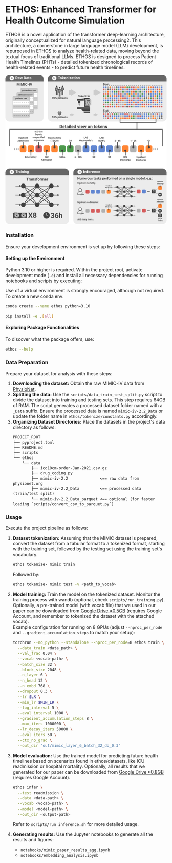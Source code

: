 # ETHOS: Enhanced Transformer for Health Outcome Simulation

ETHOS is a novel application of the transformer deep-learning architecture, originally
conceptualized for natural language processing2. This architecture, a cornerstone in large language
model (LLM) development, is repurposed in ETHOS to analyze health-related data, moving beyond the
textual focus of traditional LLMs. ETHOS is designed to process Patient Health Timelines (PHTs) -
detailed tokenized chronological records of health-related events - to predict future health
timelines.

![project_scheme](./figures/mimic_figure1_paper.png)

### Installation

Ensure your development environment is set up by following these steps:

#### Setting up the Environment

Python 3.10 or higher is required. Within the project root, activate development mode (`-e`)
and install all necessary dependencies for running notebooks and scripts by executing:

Use of a virtual environment is strongly encouraged, although not required.
To create a new conda env:

```bash
conda create --name ethos python=3.10
```

```bash
pip install -e .[all]
```

#### Exploring Package Functionalities

To discover what the package offers, use:

```bash
ethos --help
```

### Data Preparation

Prepare your dataset for analysis with these steps:

1. **Downloading the dataset:** Obtain the raw MIMIC-IV data
   from [PhysioNet](https://physionet.org/content/mimiciv/2.2/).
2. **Splitting the data:** Use the `scripts/data_train_test_split.py` script to divide the dataset
   into
   training and testing sets. This step requires 64GB of RAM. The script generates a processed
   dataset folder named with a `_Data` suffix. Ensure the processed data is
   named `mimic-iv-2.2_Data` or
   update the folder name in `ethos/tokenize/constants.py` accordingly.
3. **Organizing Dataset Directories:** Place the datasets in the project's data directory as
   follows:
   ```
   PROJECT_ROOT
   ├── pyproject.toml
   ├── README.md
   ├── scripts
   └── ethos
       └── data 
           ├── icd10cm-order-Jan-2021.csv.gz
           ├── drug_coding.py
           ├── mimic-iv-2.2              <== raw data from physionet.org
           ├── mimic-iv-2.2_Data         <== processed data (train/test split)
           └── mimic-iv-2.2_Data_parquet <== optional (for faster loading `scripts/convert_csv_to_parquet.py`)
   ```

### Usage

Execute the project pipeline as follows:

1. **Dataset tokenization:** Assuming that the MIMIC dataset is prepared, convert the dataset from
   a tabular format to a tokenized format, starting with the training set, followed by the testing
   set using the training set's vocabulary.
   ```bash
   ethos tokenize- mimic train 
   ```
   Followed by:
   ```bash
   ethos tokenize- mimic test -v <path_to_vocab>
   ```
2. **Model training:** Train the model on the tokenized dataset. Monitor the training process with
   wandb (optional, check `scripts/run_training.py`). Optionally, a pre-trained model (with vocab
   file) that we used in our paper can be downloaded
   from [Google Drive ≈0.5GB](https://drive.google.com/file/d/1c8_OQadiHe0ZOoOdZuF-m0N3fbRnE1EP/view?usp=sharing)
   (requires Google Account, and remember to tokenized the dataset with the attached vocab).
   <br>
   Example configuration for running on 8 GPUs (adjust `--nproc_per_node`
   and `--gradient_accumulation_steps` to match your setup):

   ```bash
   torchrun --no_python --standalone --nproc_per_node=8 ethos train \
     --data_train <data_path> \
     --val_frac 0.04 \
     --vocab <vocab-path> \
     --batch_size 32 \
     --block_size 2048 \
     --n_layer 6 \
     --n_head 12 \
     --n_embd 768 \
     --dropout 0.3 \
     --lr $LR \
     --min_lr $MIN_LR \
     --log_interval 5 \
     --eval_interval 1000 \
     --gradient_accumulation_steps 8 \
     --max_iters 1000000 \
     --lr_decay_iters 50000 \
     --eval_iters 50 \
     --ctx_no_grad \
     --out_dir "out/mimic_layer_6_batch_32_do_0.3"
   ```

3. **Model evaluation:** Use the trained model for predicting future health timelines based on
   scenarios found in ethos/datasets, like ICU readmission or hospital mortality. Optionally, all
   results that we generated for our paper can be downloaded
   from [Google Drive ≈0.8GB](https://drive.google.com/file/d/1BgywarK7osx8xcyzZamOgSBhMJZqKlPy/view?usp=sharing)
   (requires Google Account).
   ```bash
   ethos infer \
     --test readmission \
     --data <data-path> \
     --vocab <vocab-path> \
     --model <model-path> \
     --out_dir <output-path>
   ```
   Refer to `scripts/run_inference.sh` for more detailed usage.
4. **Generating results:** Use the Jupyter notebooks to generate all the results and figures:
    - `notebooks/mimic_paper_results_agg.ipynb`
    - `notebooks/embedding_analysis.ipynb`